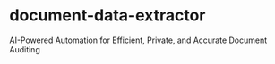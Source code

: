 # document-data-extractor
AI-Powered Automation for Efficient, Private, and Accurate Document Auditing
